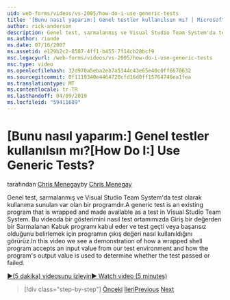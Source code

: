 ```yaml
---
uid: web-forms/videos/vs-2005/how-do-i-use-generic-tests
title: '[Bunu nasıl yaparım:] Genel testler kullanılsın mı? | Microsoft Docs'
author: rick-anderson
description: Genel test, sarmalanmış ve Visual Studio Team System'da test olarak kullanıma sunulan var olan bir programdır. Bu videoda nasıl görüyoruz...
ms.author: riande
ms.date: 07/16/2007
ms.assetid: e129b2c2-8587-4ff1-b455-7f14cb28bcf9
msc.legacyurl: /web-forms/videos/vs-2005/how-do-i-use-generic-tests
msc.type: video
ms.openlocfilehash: 32d970a5eba2eb7a5344c43e65e40c0ff6670632
ms.sourcegitcommit: 0f1119340e4464720cfd16d0ff15764746ea1fea
ms.translationtype: MT
ms.contentlocale: tr-TR
ms.lasthandoff: 04/09/2019
ms.locfileid: "59411689"
---
```

# <a name="how-do-i-use-generic-tests"></a><span data-ttu-id="3f861-105">[Bunu nasıl yaparım:] Genel testler kullanılsın mı?</span><span class="sxs-lookup"><span data-stu-id="3f861-105">[How Do I:] Use Generic Tests?</span></span>

<span data-ttu-id="3f861-106">tarafından [Chris Menegay](https://twitter.com/CMenegay)</span><span class="sxs-lookup"><span data-stu-id="3f861-106">by [Chris Menegay](https://twitter.com/CMenegay)</span></span>

<span data-ttu-id="3f861-107">Genel test, sarmalanmış ve Visual Studio Team System'da test olarak kullanıma sunulan var olan bir programdır.</span><span class="sxs-lookup"><span data-stu-id="3f861-107">A generic test is an existing program that is wrapped and made available as a test in Visual Studio Team System.</span></span> <span data-ttu-id="3f861-108">Bu videoda bir gösterimini nasıl test ortamımızda Giriş bir değerden bir Sarmalanan Kabuk programı kabul eder ve test geçti veya başarısız olduğunu belirlemek için programın çıkış değeri nasıl kullanıldığını görürüz.</span><span class="sxs-lookup"><span data-stu-id="3f861-108">In this video we see a demonstration of how a wrapped shell program accepts an input value from our test environment and how the program's output value is used to determine whether the test passed or failed.</span></span>

[<span data-ttu-id="3f861-109">&#9654;(5 dakika) videosunu izleyin</span><span class="sxs-lookup"><span data-stu-id="3f861-109">&#9654; Watch video (5 minutes)</span></span>](https://channel9.msdn.com/Blogs/ASP-NET-Site-Videos/how-do-i-use-generic-tests)

> [!div class="step-by-step"]
> <span data-ttu-id="3f861-110">[Önceki](how-do-i-enforce-coding-standards-with-code-analysis.md)
> [İleri](how-do-i-publish-and-analyze-test-results.md)</span><span class="sxs-lookup"><span data-stu-id="3f861-110">[Previous](how-do-i-enforce-coding-standards-with-code-analysis.md)
[Next](how-do-i-publish-and-analyze-test-results.md)</span></span>
